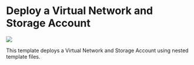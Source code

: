 # Deploy a Virtual Network and Storage Account

<a href="https://portal.azure.com/#create/Microsoft.Template/uri/https%3A%2F%2Fraw.githubusercontent.com%2FAndyHerb%2FAzure-Resource-Group%2Fmaster%2FCoric-ARM-Deployment%2FazureDeploy.json" target="_blank">
    <img src="http://azuredeploy.net/deploybutton.png"/>
</a>

This template deploys a Virtual Network and Storage Account using nested template files.